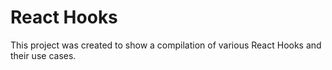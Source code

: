 # React Hooks

This project was created to show a compilation of various React Hooks and their use cases.